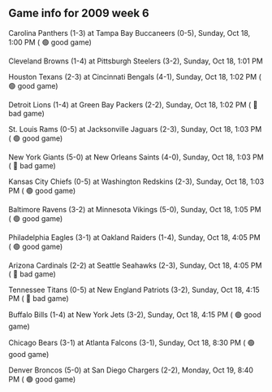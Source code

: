 ## Game info for 2009 week 6
Carolina Panthers (1-3) at Tampa Bay Buccaneers (0-5), Sunday, Oct 18, 1:00 PM (	:green_circle: good game)

Cleveland Browns (1-4) at Pittsburgh Steelers (3-2), Sunday, Oct 18, 1:01 PM

Houston Texans (2-3) at Cincinnati Bengals (4-1), Sunday, Oct 18, 1:02 PM (	:green_circle: good game)

Detroit Lions (1-4) at Green Bay Packers (2-2), Sunday, Oct 18, 1:02 PM (	:red_circle: bad game)

St. Louis Rams (0-5) at Jacksonville Jaguars (2-3), Sunday, Oct 18, 1:03 PM (	:green_circle: good game)

New York Giants (5-0) at New Orleans Saints (4-0), Sunday, Oct 18, 1:03 PM (	:red_circle: bad game)

Kansas City Chiefs (0-5) at Washington Redskins (2-3), Sunday, Oct 18, 1:03 PM (	:green_circle: good game)

Baltimore Ravens (3-2) at Minnesota Vikings (5-0), Sunday, Oct 18, 1:05 PM (	:green_circle: good game)



Philadelphia Eagles (3-1) at Oakland Raiders (1-4), Sunday, Oct 18, 4:05 PM (	:green_circle: good game)

Arizona Cardinals (2-2) at Seattle Seahawks (2-3), Sunday, Oct 18, 4:05 PM (	:red_circle: bad game)

Tennessee Titans (0-5) at New England Patriots (3-2), Sunday, Oct 18, 4:15 PM (	:red_circle: bad game)

Buffalo Bills (1-4) at New York Jets (3-2), Sunday, Oct 18, 4:15 PM (	:green_circle: good game)



Chicago Bears (3-1) at Atlanta Falcons (3-1), Sunday, Oct 18, 8:30 PM (	:green_circle: good game)



Denver Broncos (5-0) at San Diego Chargers (2-2), Monday, Oct 19, 8:40 PM (	:green_circle: good game)


